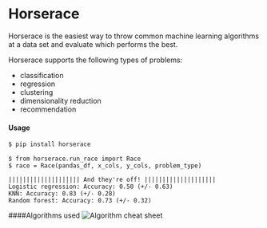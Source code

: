 # Horserace

Horserace is the easiest way to throw common machine learning algorithms at a data set and evaluate which performs the best.

Horserace supports the following types of problems:

  - classification
  - regression
  - clustering
  - dimensionality reduction
  - recommendation

#### Usage

```py
$ pip install horserace
```

```
$ from horserace.run_race import Race
$ race = Race(pandas_df, x_cols, y_cols, problem_type)

|||||||||||||||||||| And they're off! ||||||||||||||||||||
Logistic regression: Accuracy: 0.50 (+/- 0.63)
KNN: Accuracy: 0.83 (+/- 0.28)
Random forest: Accuracy: 0.73 (+/- 0.32)
```

####Algorithms used
![Algorithm cheat sheet](http://scikit-learn.org/stable/_static/ml_map.png)